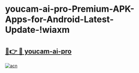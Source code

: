 # youcam-ai-pro-Premium-APK-Apps-for-Android-Latest-Update-!wiaxm

# <h2><a href="https://qg5xjf.esa.edu.pl?title=youcam-ai-pro&ref=wiaxm">🔗👉 🔴 youcam-ai-pro</a></h2>

[![acn](https://github.com/user-attachments/assets/0f9c940e-d8b0-45ae-aac7-cd30a18b3e1c)](https://qg5xjf.esa.edu.pl?title=youcam-ai-pro&ref=wiaxm)


